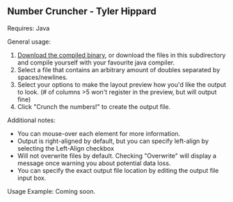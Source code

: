 ## Number Cruncher - Tyler Hippard

Requires: Java

General usage:
  1. [Download the compiled binary](https://github.com/JellyBlade/programming-examples/releases/number-cruncher), or download the files in this subdirectory and compile yourself with your favourite java compiler.
  2. Select a file that contains an arbitrary amount of doubles separated by spaces/newlines.
  3. Select your options to make the layout preview how you'd like the output to look. (# of columns >5 won't register in the preview, but will output fine)
  4. Click "Crunch the numbers!" to create the output file.
  
Additional notes:
  - You can mouse-over each element for more information.
  - Output is right-aligned by default, but you can specify left-align by selecting the Left-Align checkbox
  - Will not overwrite files by default. Checking "Overwrite" will display a message once warning you about potential data loss.
  - You can specify the exact output file location by editing the output file input box.
  
Usage Example: Coming soon.
